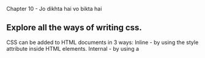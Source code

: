 Chapter 10 - Jo dikhta hai vo bikta hai

## Explore all the ways of writing css.

CSS can be added to HTML documents in 3 ways:
Inline - by using the style attribute inside HTML elements.
Internal - by using a <style> element in the <head> section.
External - by using a <link> element to link to an external CSS file.
Link: https://developer.mozilla.org/en-US/docs/Learn/CSS/First_steps/How_CSS_is_structured

## How do we configure tailwind?

By default, Tailwind will look for an optional tailwind. config. js file at the root of your project where you can define any customizations. Every section of the config file is optional, so you only have to specify what you'd like to change.

Link: https://tailwindcss.com/docs/configuration

## In tailwind.config.js, what does all the keys mean (content, theme, extend,plugins)?

## Why do we have .postcssrc file?

PostCSS is a Node.js tool that transforms your styles using JavaScript plugins.

It generates more downloads per week on NPM than other CSS preprocessors like Sass, Less, and Stylus combined.
Link: https://www.freecodecamp.org/news/what-is-postcss/

References:
● https://styled-components.com/
● https://tailwindcss.com/
● https://getbootstrap.com/
● Material UI - https://mui.com/
